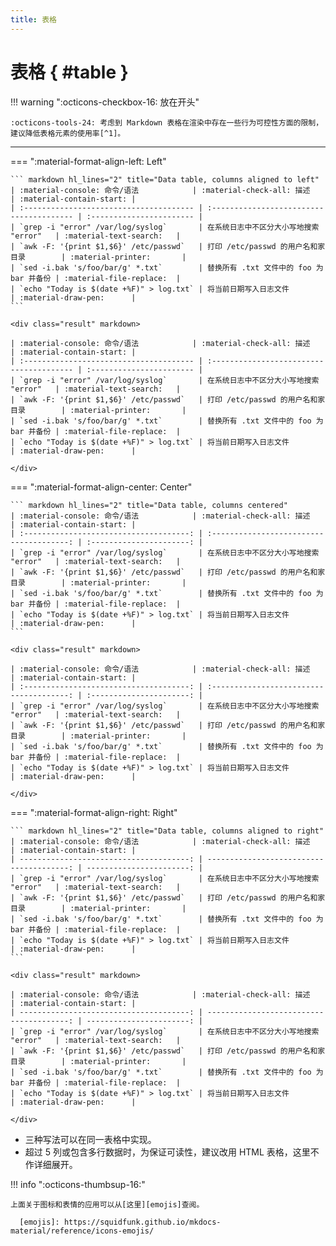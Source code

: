```yaml
---
title: 表格
---
```


表格 { #table }
===============

!!! warning ":octicons-checkbox-16: 放在开头"

    :octicons-tools-24: 考虑到 Markdown 表格在渲染中存在一些行为可控性方面的限制，建议降低表格元素的使用率[^1]。

[^1]: 更好的解决办法是插入引用图片。

---

=== ":material-format-align-left: Left"

    ``` markdown hl_lines="2" title="Data table, columns aligned to left"
    | :material-console: 命令/语法            | :material-check-all: 描述                | :material-contain-start: |
    | :-------------------------------------- | :--------------------------------------- | :----------------------- |
    | `grep -i "error" /var/log/syslog`       | 在系统日志中不区分大小写地搜索 "error"   | :material-text-search:   |
    | `awk -F: '{print $1,$6}' /etc/passwd`   | 打印 /etc/passwd 的用户名和家目录        | :material-printer:       |
    | `sed -i.bak 's/foo/bar/g' *.txt`        | 替换所有 .txt 文件中的 foo 为 bar 并备份 | :material-file-replace:  |
    | `echo "Today is $(date +%F)" > log.txt` | 将当前日期写入日志文件                   | :material-draw-pen:      |
    ```

    <div class="result" markdown>

    | :material-console: 命令/语法            | :material-check-all: 描述                | :material-contain-start: |
    | :-------------------------------------- | :--------------------------------------- | :----------------------- |
    | `grep -i "error" /var/log/syslog`       | 在系统日志中不区分大小写地搜索 "error"   | :material-text-search:   |
    | `awk -F: '{print $1,$6}' /etc/passwd`   | 打印 /etc/passwd 的用户名和家目录        | :material-printer:       |
    | `sed -i.bak 's/foo/bar/g' *.txt`        | 替换所有 .txt 文件中的 foo 为 bar 并备份 | :material-file-replace:  |
    | `echo "Today is $(date +%F)" > log.txt` | 将当前日期写入日志文件                   | :material-draw-pen:      |

    </div>

=== ":material-format-align-center: Center"

    ``` markdown hl_lines="2" title="Data table, columns centered"
    | :material-console: 命令/语法            | :material-check-all: 描述                | :material-contain-start: |
    | :-------------------------------------: | :--------------------------------------: | :----------------------: |
    | `grep -i "error" /var/log/syslog`       | 在系统日志中不区分大小写地搜索 "error"   | :material-text-search:   |
    | `awk -F: '{print $1,$6}' /etc/passwd`   | 打印 /etc/passwd 的用户名和家目录        | :material-printer:       |
    | `sed -i.bak 's/foo/bar/g' *.txt`        | 替换所有 .txt 文件中的 foo 为 bar 并备份 | :material-file-replace:  |
    | `echo "Today is $(date +%F)" > log.txt` | 将当前日期写入日志文件                   | :material-draw-pen:      |
    ```

    <div class="result" markdown>

    | :material-console: 命令/语法            | :material-check-all: 描述                | :material-contain-start: |
    | :-------------------------------------: | :--------------------------------------: | :----------------------: |
    | `grep -i "error" /var/log/syslog`       | 在系统日志中不区分大小写地搜索 "error"   | :material-text-search:   |
    | `awk -F: '{print $1,$6}' /etc/passwd`   | 打印 /etc/passwd 的用户名和家目录        | :material-printer:       |
    | `sed -i.bak 's/foo/bar/g' *.txt`        | 替换所有 .txt 文件中的 foo 为 bar 并备份 | :material-file-replace:  |
    | `echo "Today is $(date +%F)" > log.txt` | 将当前日期写入日志文件                   | :material-draw-pen:      |

    </div>

=== ":material-format-align-right: Right"

    ``` markdown hl_lines="2" title="Data table, columns aligned to right"
    | :material-console: 命令/语法            | :material-check-all: 描述                | :material-contain-start: |
    | --------------------------------------: | ---------------------------------------: | -----------------------: |
    | `grep -i "error" /var/log/syslog`       | 在系统日志中不区分大小写地搜索 "error"   | :material-text-search:   |
    | `awk -F: '{print $1,$6}' /etc/passwd`   | 打印 /etc/passwd 的用户名和家目录        | :material-printer:       |
    | `sed -i.bak 's/foo/bar/g' *.txt`        | 替换所有 .txt 文件中的 foo 为 bar 并备份 | :material-file-replace:  |
    | `echo "Today is $(date +%F)" > log.txt` | 将当前日期写入日志文件                   | :material-draw-pen:      |
    ```

    <div class="result" markdown>

    | :material-console: 命令/语法            | :material-check-all: 描述                | :material-contain-start: |
    | --------------------------------------: | ---------------------------------------: | -----------------------: |
    | `grep -i "error" /var/log/syslog`       | 在系统日志中不区分大小写地搜索 "error"   | :material-text-search:   |
    | `awk -F: '{print $1,$6}' /etc/passwd`   | 打印 /etc/passwd 的用户名和家目录        | :material-printer:       |
    | `sed -i.bak 's/foo/bar/g' *.txt`        | 替换所有 .txt 文件中的 foo 为 bar 并备份 | :material-file-replace:  |
    | `echo "Today is $(date +%F)" > log.txt` | 将当前日期写入日志文件                   | :material-draw-pen:      |

    </div>

-   三种写法可以在同一表格中实现。
-   超过 5 列或包含多行数据时，为保证可读性，建议改用 HTML 表格，这里不作详细展开。

!!! info ":octicons-thumbsup-16:"

    上面关于图标和表情的应用可以从[这里][emojis]查阅。

      [emojis]: https://squidfunk.github.io/mkdocs-material/reference/icons-emojis/
